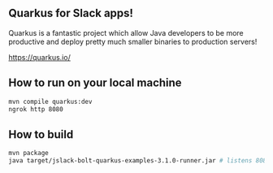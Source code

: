 ## Quarkus for Slack apps!

Quarkus is a fantastic project which allow Java developers to be more productive and deploy pretty much smaller binaries to production servers!

https://quarkus.io/

## How to run on your local machine

```bash
mvn compile quarkus:dev
ngrok http 8080
```

## How to build

```bash
mvn package
java target/jslack-bolt-quarkus-examples-3.1.0-runner.jar # listens 8080 port
```
